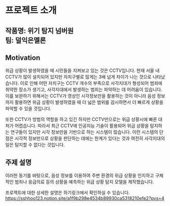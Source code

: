 # 프로젝트 소개

작품명: 위기 탐지 넘버원
<br>팀: 덜익은멜론
---

## Motivation

위급 상황이 발생하였을 때 시민들을 지켜보고 있는 것은 CCTV입니다. 현재 서울 내 CCTV가 많이 설치되어 있지만 자치구별로 많게는 3배 넘게 차이가 나는 것으로 나타났습니다. 이로 인해 어떤 자치구는 CCTV 개수의 부족으로 사각지대가 형성되어 범죄에 취약한 장소가 생기고, 사각지대에서 발생하는 범죄는 파악하는 데 어려움이 있습니다. 이를 보완하기 위해서는 CCTV가 영상인 시각정보만을 활용하는 것이 아니라 음성 정보까지 활용하면 위급 상황이 발생하였을 때 더 넓은 범위를 감시하면서 더 빠르게 상황을 파악할 수 있을 것입니다. 

또한 CCTV가 방범의 역할을 하고 있긴 하지만 CCTV만으로는 위급 상황시에 빠른 대처가 어렵습니다. 따라서 최근 CCTV에 인공지능 기술이 활용되어 위급 상황을 탐지하는 연구들이 있지만 시각 정보만을 기반으로 하는 시스템이 많습니다. 이런 시스템의 단점은 시각적 정보만으로 상황을 판단하는 데에는 한계가 있다는 것과 여전히 사각지대의 일은 탐지할 수 없다는 것입니다.

## 주제 설명

이러한 동기를 바탕으로, 음성 정보를 이용하여 주변 환경의 위급 상황을 인지하고 구체적인 범죄나 응급의료 등의 상황을 예측하는 위급 상황 탐지 모델을 제작했습니다.

프로젝트에 대한 상세한 설명은 하기링크에서 확인하실 수 있습니다.
<br>https://sshhoo123.notion.site/a1f9b298e4534b89930ca5318210efe2?pvs=4
